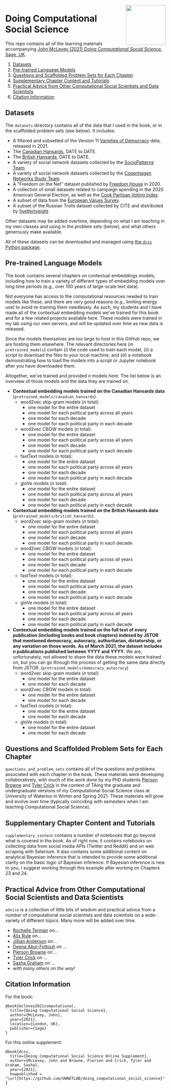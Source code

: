 <a href="https://uwaterloo.ca/networks-lab/"><img src="http://www.johnmclevey.com/assets/img/logo.png" width="125"  align="right" /></a>

# Doing Computational Social Science

This repo contains all of the learning materials accompanying [John McLevey (2021) *Doing Computational Social Science*, Sage, UK](johnmclevey.com). 

1. [Datasets](#datasets)
2. [Pre-trained Language Models](#pre-trained-language-models)
3. [Questions and Scaffolded Problem Sets for Each Chapter](#questions-and-scaffolded-problem-sets-for-each-chapter)
4. [Supplementary Chapter Content and Tutorials](#supplementary-chapter-content-and-tutorials)
5. [Practical Advice from Other Computational Social Scientists and Data Scientists](#practical-advice-from-other-computational-social-scientists-and-data-scientists)
6. [Citation Information](#citation-information)

## Datasets

The `datasets` directory contains all of the data that I used in the book, or in the scaffolded problem sets (see below). It includes:

- A filtered and subsetted of the Version 11 [Varieties of Democracy](https://www.v-dem.net/en/data/data/) data, released in 2021.
- The [Canadian Hansards](LINK), DATE to DATE.
- The [British Hansards](LINK), DATE to DATE.
- A variety of social network datasets collected by the [SocioPatterns Team](http://www.sociopatterns.org). 
- A variety of social network datasets collected by the [Copenhagen Networks Study Team](https://www.nature.com/articles/s41597-019-0325-x). 
- A "Freedom on the Net" dataset published by [Freedom House](https://freedomhouse.org/report/freedom-net) in 2020.
- A collection of small datasets related to campaign spending in the 2020 American General Election, as well as the [Cook Partisan Voting Index](https://en.wikipedia.org/wiki/Cook_Partisan_Voting_Index).
- A subset of data from the [European Values Survey](https://europeanvaluesstudy.eu). 
- A subset of the Russian Trolls dataset collected by CITE and distributed by [fivethirtyeight](https://fivethirtyeight.com/features/why-were-sharing-3-million-russian-troll-tweets/)

Other datasets may be added overtime, depending on what I am teaching in my own classes and using in the problem sets (below), and what others generously make available.

All of these datasets can be downloaded and managed using [the `dcss` Python package](LINK).

## Pre-trained Language Models

The book contains several chapters on contextual embeddings models, including how to train a variety of different types of embedding models over long time periods (e.g., over 100 years of large-scale text data). 

Not everyone has access to the computational resources needed to train models like these, and there are very good reasons (e.g., limiting energy use) to avoid re-training them needlessly. As such, my students and I have made all of the contextual embedding models we've trained for this book and for a few related projects available here. These models were trained in my lab using our own servers, and will be updated over time as new data is released.

Since the models themselves are too large to host in this GitHub repo, we are hosting them elsewhere. The relevant directories here (in `pretrained_models`) contain (*i*) the code used to train each model, (*ii*) a script to download the files to your local machine, and (*iii*) a notebook demonstrating how to load the models into a script or Jupyter notebook after you have downloaded them. 

Altogether, we've trained and provided $n$ models here. The list below is an overview of those models and the data they are trained on. 

- **Contextual embedding models trained on the Canadian Hansards data** (`pretrained_models/canadian_hansards`).
    - word2vec skip-gram models ($n$ total): 
        - one model for the entire dataset
        - one model for each political party across all years
        - one model for each decade
        - one model for each political party in each decade 
    - word2vec CBOW models ($n$ total):
        - one model for the entire dataset
        - one model for each political party across all years
        - one model for each decade
        - one model for each political party in each decade 
    - fastText models ($n$ total):
        - one model for the entire dataset
        - one model for each political party across all years
        - one model for each decade
        - one model for each political party in each decade 
    - gloVe models ($n$ total):
        - one model for the entire dataset
        - one model for each political party across all years
        - one model for each decade
        - one model for each political party in each decade 
- **Contextual embedding models trained on the British Hansards data** (`pretrained_models/british_hansards`).
    - word2vec skip-gram models ($n$ total):
        - one model for the entire dataset
        - one model for each political party across all years
        - one model for each decade
        - one model for each political party in each decade 
    - word2vec CBOW models ($n$ total):
        - one model for the entire dataset
        - one model for each political party across all years
        - one model for each decade
        - one model for each political party in each decade 
    - fastText models ($n$ total):
        - one model for the entire dataset
        - one model for each political party across all years
        - one model for each decade
        - one model for each political party in each decade 
    - gloVe models ($n$ total):
        - one model for the entire dataset
        - one model for each political party across all years
        - one model for each decade
        - one model for each political party in each decade 
- **Contextual embedding models trained on the full text of every publication (including books and book chapters) indexed by JSTOR that mentioned democracy, autocracy, authoritarian, dictatorship, or any variation on those words. As of March 2021, the dataset includes $n$ publications published between YYYY and YYYY.** We are, unfortunately, not allowed to share the data these models were trained on, but you can go through the process of getting the same data directly from JSTOR.  (`pretrained_models/democracy_autocracy`)
    - word2vec skip-gram models ($n$ total):
        - one model for the entire dataset
        - one model for each decade
    - word2vec CBOW models ($n$ total):
        - one model for the entire dataset
        - one model for each decade
    - fastText models ($n$ total):
        - one model for the entire dataset
        - one model for each decade
    - gloVe models ($n$ total):
        - one model for the entire dataset
        - one model for each decade
 
## Questions and Scaffolded Problem Sets for Each Chapter

`questions_and_problem_sets` contains all of the questions and problems associated with each chapter in the book. These materials were developing collaboratively, with much of the work done by my PhD students [Pierson Browne](https://github.com/pbrowne88) and [Tyler Crick](https://github.com/tcrick) in the context of TAing the graduate and undergraduate versions of my Computational Social Science class at University of Waterloo in Winter and Spring 2021. These materials will grow and evolve over time (typically coinciding with semesters when I am teaching Computational Social Science).

## Supplementary Chapter Content and Tutorials

`supplementary_content` contains a number of notebooks that go beyond what is covered in the book. As of right now, it contains notebooks on collecting data from social media APIs (Twitter and Reddit) and on web scraping with Selenium. It also contains some additional content on analytical Bayesian inference that is intended to provide some additional clarity on the basic logic of Bayesian inference. If Bayesian inference is new to you, I suggest working through this example after working on Chapters 23 and 24. 

## Practical Advice from Other Computational Social Scientists and Data Scientists

`advice` is a collection of little bits of wisdom and practical advice from a number of computational social scientists and data scientists on a wide-variety of different topics. Many more will be added over time. 

- [Rochelle Terman]() on...
- [Alix Rule]() on...
- [Jillian Anderson]() on...
- [Deena Abul-Fottouh]() on ...
- [Pierson Browne]() on ...
- [Tyler Crick]() on ...
- [Sasha Graham]() on ...
- *with many others on the way!*

## Citation Information

For the book: 

```
@book{mclevey2021computational,
  title={Doing Computational Social Science},
  author={McLevey, John},
  year={2021},
  location={London, UK},
  publisher={Sage}
}
```

For this online supplement: 

```
@book{dcss,
  title={Doing Computational Social Science Online Supplement},
  author={McLevey, John and Browne, Pierson and Crick, Tyler and Graham, Sasha},
  year={2021},
  howpublished = "\url{https://github.com/UWNETLAB/doing_computational_social_science}"
}
```
